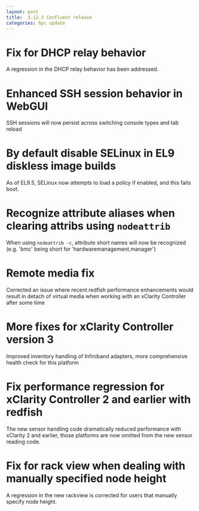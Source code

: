 ```yaml
---
layout: post
title:  3.12.3 Confluent release
categories: hpc update
---
```


# Fix for DHCP relay behavior

A regression in the DHCP relay behavior has been addressed.

# Enhanced SSH session behavior in WebGUI

SSH sessions will now persist across switching console types and tab reload

# By default disable SELinux in EL9 diskless image builds

As of EL9.5, SELinux now attempts to load a policy if enabled, and this fails boot.

# Recognize attribute aliases when clearing attribs using `nodeattrib`

When using `nodeattrib -c`, attribute short names will now be recognized (e.g. 'bmc' being short for 'hardwaremanagement.manager')

# Remote media fix

Corrected an issue where recent redfish performance enhancements would result in detach of virtual media when working with an xClarity Controller after some time

# More fixes for xClarity Controller version 3

Improved inventory handling of Infiniband adapters, more comprehensive health check for this platform

# Fix performance regression for xClarity Controller 2 and earlier with redfish

The new sensor handling code dramatically reduced performance with xClarity 2 and earlier, those platforms are now omitted from the new sensor reading code.

# Fix for rack view when dealing with manually specified node height

A regression in the new rackview is corrected for users that manually specify node height.



